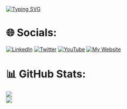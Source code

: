 [![Typing SVG](https://readme-typing-svg.herokuapp.com?font=Fira+Code&pause=1000&color=000000&width=435&lines=Hi!+there%F0%9F%91%8B+I+am+Fatih+Furkan+%C3%87ambel;Welcome+to+My+profile!;over+2+years+of+programing+experience.+++)](https://git.io/typing-svg)

# 🌐 Socials:
[![LinkedIn](https://img.shields.io/badge/LinkedIn-%230077B5.svg?logo=linkedin&logoColor=white)](https://www.linkedin.com/in/fatihfurkancambel/) [![Twitter](https://img.shields.io/badge/Twitter-%231DA1F2.svg?logo=Twitter&logoColor=white)](https://twitter.com/fatih_cambel) [![YouTube](https://img.shields.io/badge/YouTube-%23FF0000.svg?style=plastic-badge&logo=YouTube&logoColor=white)](https://www.youtube.com/@fatihcambel) [![My Website](https://img.shields.io/badge/My%20Website-%20-darkgray?style=for-the-badge&logo=website&logoColor=white&color=darkgray)](https://www.kuyza.com/)




# 📊 GitHub Stats:
![](https://github-readme-stats.vercel.app/api?username=CambelFatih&theme=vue-dark&hide_border=false&include_all_commits=true&count_private=true)<br/>
![](https://github-readme-streak-stats.herokuapp.com/?user=CambelFatih&theme=vue-dark&hide_border=false)<br/>

